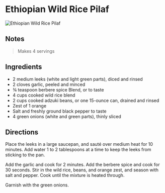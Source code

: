 # Ethiopian Wild Rice Pilaf

![Ethiopian Wild Rice Pilaf](/recipes/content/images/ethiopian_wild_rice_pilaf.jpeg)

## Notes

> Makes 4 servings

## Ingredients

- 2 medium leeks (white and light green parts), diced and rinsed
- 2 cloves garlic, peeled and minced
- &#190; teaspoon berbere spice Blend, or to taste
- 4 cups cooked wild rice blend
- 2 cups cooked adzuki beans, or one 15-ounce can, drained and rinsed
- Zest of 1 orange
- Salt and freshly ground black pepper to taste
- 4 green onions (white and green parts), thinly sliced

## Directions

Place the leeks in a large saucepan, and sauté over medium heat for 10 minutes. Add water 1 to 2 tablespoons at a time to keep the leeks from sticking to the pan.

Add the garlic and cook for 2 minutes. Add the berbere spice and cook for 30 seconds. Stir in the wild rice, beans, and orange zest, and season with salt and pepper. Cook until the mixture is heated through.

Garnish with the green onions.
